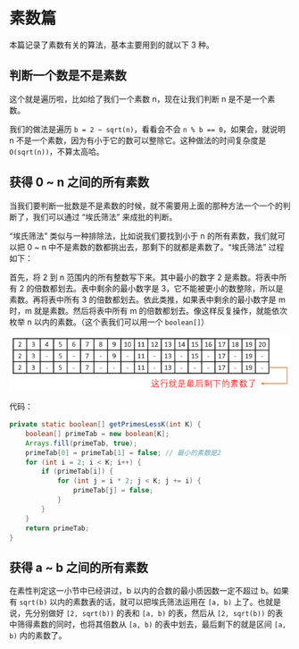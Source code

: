 # 素数篇

本篇记录了素数有关的算法，基本主要用到的就以下 3 种。



## 判断一个数是不是素数

这个就是遍历啦，比如给了我们一个素数 n，现在让我们判断 n 是不是一个素数。

我们的做法是遍历  `b = 2 ~ sqrt(n)`，看看会不会 `n % b == 0`，如果会，就说明 n 不是一个素数，因为有小于它的数可以整除它。这种做法的时间复杂度是 `O(sqrt(n))`，不算太高哈。



## 获得 0 ~ n 之间的所有素数

当我们要判断一批数是不是素数的时候，就不需要用上面的那种方法一个一个的判断了，我们可以通过 “埃氏筛法” 来成批的判断。

“埃氏筛法” 类似与一种排除法，比如说我们要找到小于 n 的所有素数，我们就可以把 0 ~ n 中不是素数的数都挑出去，那剩下的就都是素数了。“埃氏筛法” 过程如下：

首先，将 2 到 n 范围内的所有整数写下来。其中最小的数字 2 是素数。将表中所有 2 的倍数都划去。表中剩余的最小数字是 3，它不能被更小的数整除，所以是素数。再将表中所有 3 的倍数都划去。依此类推，如果表中剩余的最小数字是 m 时，m 就是素数。然后将表中所有 m 的倍数都划去。像这样反复操作，就能依次枚举 n 以内的素数。（这个表我们可以用一个 `boolean[]`）

![19-素数篇-埃氏筛法.png](./pic/19-素数篇-埃氏筛法.png)

代码：

```java
private static boolean[] getPrimesLessK(int K) {
    boolean[] primeTab = new boolean[K];
    Arrays.fill(primeTab, true);
    primeTab[0] = primeTab[1] = false; // 最小的素数是2
    for (int i = 2; i < K; i++) {
        if (primeTab[i]) {
            for (int j = i * 2; j < K; j += i) {
                primeTab[j] = false;
            }
        }
    }
    return primeTab;
}
```



## 获得 a ~ b 之间的所有素数

在素性判定这一小节中已经讲过，b 以内的合数的最小质因数一定不超过 b。如果有 `sqrt(b)` 以内的素数表的话，就可以把埃氏筛法运用在 `[a, b)` 上了。也就是说，先分别做好 `[2, sqrt(b))` 的表和 `[a, b)` 的表，然后从 `[2, sqrt(b))` 的表中筛得素数的同时，也将其倍数从 `[a, b)` 的表中划去，最后剩下的就是区间 `[a, b)` 内的素数了。

